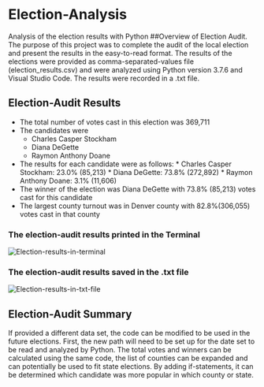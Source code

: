 # Election-Analysis
Analysis of the election results with Python
##Overview of Election Audit. 
The purpose of this project was to complete the audit of the local election and present the results in the easy-to-read format. The results of the elections were provided as comma-separated-values file (election_results.csv) and were analyzed using Python version 3.7.6 and Visual Studio Code. The results were recorded in a .txt file. 
## Election-Audit Results
* The total number of votes cast in this election was 369,711
* The candidates were
     * Charles Casper Stockham
     * Diana DeGette
     * Raymon Anthony Doane
* The results for each candidate were as follows:
      * Charles Casper Stockham: 23.0% (85,213)
      * Diana DeGette: 73.8% (272,892)
      * Raymon Anthony Doane: 3.1% (11,606)
* The winner of the election was Diana DeGette with 73.8% (85,213) votes cast for this candidate
* The largest county turnout was in Denver county with 82.8%(306,055) votes cast in that county
### The election-audit results printed in the Terminal
![Election-results-in-terminal](https://user-images.githubusercontent.com/96098938/149700185-892038fb-29c0-4095-91b8-0c67669a533e.PNG)
### The election-audit results saved in the .txt file
![Election-results-in-txt-file](https://user-images.githubusercontent.com/96098938/149700269-0dab413e-956a-424d-86c4-9d4a17f218cf.PNG)

## Election-Audit Summary
If provided a different data set, the code can be modified to be used in the future elections. First, the new path will need to be set up for the date set to be read and analyzed by Python. The total votes and winners can be calculated using the same code, the list of counties can be expanded and can potentially be used to fit state elections. By adding if-statements, it can be determined which candidate was more popular in which county or state. 
